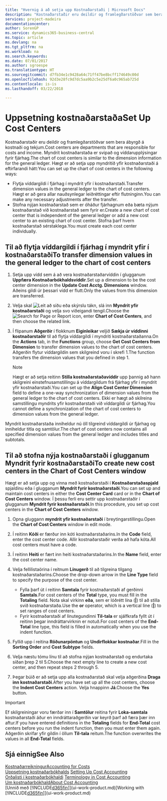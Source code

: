 ```yaml
---
title: "Hvernig á að setja upp Kostnaðarstaði | Microsoft Docs"
description: "Kostnaðarstaðir eru deildir og framlegðarstöðvar sem bera ábyrgð á kostnaði og tekjum. Myndrit kostnaðarstaða er svipað og víddarupplýsingar fyrir fjárhag."
services: project-madeira
documentationcenter: 
author: SorenGP
ms.service: dynamics365-business-central
ms.topic: article
ms.devlang: na
ms.tgt_pltfrm: na
ms.workload: na
ms.search.keywords: 
ms.date: 07/01/2017
ms.author: sgroespe
ms.translationtype: HT
ms.sourcegitcommit: d7fb34e1c9428a64c71ff47be8bcff174649c00d
ms.openlocfilehash: 92d3e28fc9d7dc5aa9b2c5e25df6a0c965ab725d
ms.contentlocale: is-is
ms.lasthandoff: 03/22/2018

---
```

# <a name="set-up-cost-centers"></a><span data-ttu-id="a277b-104">Uppsetning kostnaðarstaða</span><span class="sxs-lookup"><span data-stu-id="a277b-104">Set Up Cost Centers</span></span>
<span data-ttu-id="a277b-105">Kostnaðarstaðir eru deildir og framlegðarstöðvar sem bera ábyrgð á kostnaði og tekjum.</span><span class="sxs-lookup"><span data-stu-id="a277b-105">Cost centers are departments that are responsible for costs and income.</span></span> <span data-ttu-id="a277b-106">Myndrit kostnaðarstaða er svipað og víddarupplýsingar fyrir fjárhag.</span><span class="sxs-lookup"><span data-stu-id="a277b-106">The chart of cost centers is similar to the dimension information for the general ledger.</span></span> <span data-ttu-id="a277b-107">Hægt er að setja upp myndritið yfir kostnaðarstaði á eftirfarandi hátt:</span><span class="sxs-lookup"><span data-stu-id="a277b-107">You can set up the chart of cost centers in the following ways:</span></span>  

-   <span data-ttu-id="a277b-108">Flytja víddargildi í fjárhag í myndrit yfir í kostnaðarstaði.</span><span class="sxs-lookup"><span data-stu-id="a277b-108">Transfer dimension values in the general ledger to the chart of cost centers.</span></span> <span data-ttu-id="a277b-109">Hægt er að gera allar nauðsynlegar leiðréttingar eftir flutninginn.</span><span class="sxs-lookup"><span data-stu-id="a277b-109">You can make any necessary adjustments after the transfer.</span></span>  
-   <span data-ttu-id="a277b-110">Stofna nýjan kostnaðarstað sem er óháður fjárhagnum eða bæta nýjum kostnaðarstað við kostnaðarstað sem fyrir er.</span><span class="sxs-lookup"><span data-stu-id="a277b-110">Create a new chart of cost center that is independent of the general ledger or add a new cost center to an existing chart of cost center.</span></span> <span data-ttu-id="a277b-111">Stofna þarf hvern kostnaðarstað sérstaklega.</span><span class="sxs-lookup"><span data-stu-id="a277b-111">You must create each cost center individually.</span></span>  

## <a name="to-transfer-dimension-values-in-the-general-ledger-to-the-chart-of-cost-centers"></a><span data-ttu-id="a277b-112">Til að flytja víddargildi í fjárhag í myndrit yfir í kostnaðarstaði</span><span class="sxs-lookup"><span data-stu-id="a277b-112">To transfer dimension values in the general ledger to the chart of cost centers</span></span>  
1.  <span data-ttu-id="a277b-113">Setja upp vídd sem á að vera kostnaðarstaðarvíddin í glugganum **Uppfæra Kostnaðarbókhaldsvíddir**.</span><span class="sxs-lookup"><span data-stu-id="a277b-113">Set up a dimension to be the cost center dimension in the **Update Cost Acctg. Dimensions** window.</span></span> <span data-ttu-id="a277b-114">Aðeins gildi úr þessari vídd er flutt.</span><span class="sxs-lookup"><span data-stu-id="a277b-114">Only the values from this dimension are transferred.</span></span>  
2.  <span data-ttu-id="a277b-115">Velja skal ![Leit að síðu eða skýrslu](media/ui-search/search_small.png "Leit að síðu eða skýrslu táknið") tákn, slá inn **Myndrit yfir kostnaðarstaði** og velja svo viðeigandi tengil.</span><span class="sxs-lookup"><span data-stu-id="a277b-115">Choose the ![Search for Page or Report](media/ui-search/search_small.png "Search for Page or Report icon") icon, enter **Chart of Cost Centers**, and then choose the related link.</span></span>  
3.  <span data-ttu-id="a277b-116">Í flipanum **Aðgerðir** í flokknum **Eiginleikar** veljið **Sækja úr víddinni kostnaðarstaðir** til að flytja víddargildi í myndriti kostnaðarstaðanna.</span><span class="sxs-lookup"><span data-stu-id="a277b-116">On the **Actions** tab, in the **Functions** group, choose **Get Cost Centers from Dimension** to transfer dimension values to the chart of cost centers.</span></span> <span data-ttu-id="a277b-117">Aðgerðin flytur víddargildin sem skilgreind voru í skrefi 1.</span><span class="sxs-lookup"><span data-stu-id="a277b-117">The function transfers the dimension values that you defined in step 1.</span></span>  

    > [!NOTE]  
    >  <span data-ttu-id="a277b-118">Hægt er að setja reitinn **Stilla kostnaðarstaðavíddir** upp þannig að hann skilgreini einstefnusamstillingu á víddargildum frá fjárhag yfir í myndrit yfir kostnaðarstaði.</span><span class="sxs-lookup"><span data-stu-id="a277b-118">You can set up the **Align Cost Center Dimension**  field to define a one-way synchronization of dimension values from the general ledger to the chart of cost centers.</span></span> <span data-ttu-id="a277b-119">Ekki er hægt að skilreina samstillingu myndrits yfir kostnaðarstaði við víddargildi úr fjárhag.</span><span class="sxs-lookup"><span data-stu-id="a277b-119">You cannot define a synchronization of the chart of cost centers to dimension values from the general ledger.</span></span>  

<span data-ttu-id="a277b-120">Myndrit kostnaðarstaða inniheldur nú öll tilgreind víddargildi úr fjárhag og inniheldur titla og samtölur.</span><span class="sxs-lookup"><span data-stu-id="a277b-120">The chart of cost centers now contains all specified dimension values from the general ledger and includes titles and subtotals.</span></span>  

## <a name="to-create-new-cost-centers-in-the-chart-of-cost-centers-window"></a><span data-ttu-id="a277b-121">Til að stofna nýja kostnaðarstaði í glugganum Myndrit fyrir kostnaðarstaði</span><span class="sxs-lookup"><span data-stu-id="a277b-121">To create new cost centers in the Chart of Cost Centers window</span></span>  
<span data-ttu-id="a277b-122">Hægt er að setja upp og vinna með kostnaðarstaði í **Kostnaðarstaðaspjald** spjaldinu eða í glugganum **Myndrit fyrir kostnaðarstaði**.</span><span class="sxs-lookup"><span data-stu-id="a277b-122">You can set up and maintain cost centers in either the **Cost Center Card** card or in the **Chart of Cost Centers** window.</span></span> <span data-ttu-id="a277b-123">Í þessu ferli eru settir upp kostnaðarstaðir í glugganum **Myndrit fyrir kostnaðarstaði**.</span><span class="sxs-lookup"><span data-stu-id="a277b-123">In this procedure, you set up cost centers in the **Chart of Cost Centers** window.</span></span>  

1. <span data-ttu-id="a277b-124">Opna gluggann **myndrit yfir kostnaðarstaði** í breytingarstillingu.</span><span class="sxs-lookup"><span data-stu-id="a277b-124">Open the **Chart of Cost Centers** window in edit mode.</span></span>  
2. <span data-ttu-id="a277b-125">Í reitinn **Kóði** er færður inn kóti kostnaðarstaðarins.</span><span class="sxs-lookup"><span data-stu-id="a277b-125">In the **Code** field, enter the cost center code.</span></span> <span data-ttu-id="a277b-126">Allir kostnaðarstaðir verða að hafa kóta.</span><span class="sxs-lookup"><span data-stu-id="a277b-126">All cost centers must have a code.</span></span>  
3. <span data-ttu-id="a277b-127">Í reitinn **Heiti** er fært inn heiti kostnaðarstaðarins.</span><span class="sxs-lookup"><span data-stu-id="a277b-127">In the **Name** field, enter the cost center name.</span></span>  
4. <span data-ttu-id="a277b-128">Velja fellilistaörina í reitnum **Línugerð** til að tilgreina tilgang kostnaðarstaðarins.</span><span class="sxs-lookup"><span data-stu-id="a277b-128">Choose the drop-down arrow in the **Line Type** field to specify the purpose of the cost center.</span></span>  

    - <span data-ttu-id="a277b-129">Fylla þarf út í reitinn **Samtala** fyrir kostnaðarstaði af gerðinni **Samtals**.</span><span class="sxs-lookup"><span data-stu-id="a277b-129">For cost centers of the **Total** type, you must fill in the **Totaling** field.</span></span> <span data-ttu-id="a277b-130">Nota skal virkinn **eða**, sem er lóðrétt lína (**&#124;**) til að stilla svið kostnaðarstaða.</span><span class="sxs-lookup"><span data-stu-id="a277b-130">Use the **or** operator, which is a vertical line (**&#124;**) to set ranges of cost centers.</span></span>  
    - <span data-ttu-id="a277b-131">Fyrir kostnaðarstaði af línutegundinni **Til-tala** er sjálfkrafa fyllt út í reitinn þegar inndráttarvirknin er notuð.</span><span class="sxs-lookup"><span data-stu-id="a277b-131">For cost centers of the **End-Total** line type, this field is filled in automatically when you use the indent function.</span></span>  
5.  <span data-ttu-id="a277b-132">Fyllið upp í reitina **Röðunarpöntun** og **Undirflokkar kostnaðar**.</span><span class="sxs-lookup"><span data-stu-id="a277b-132">Fill in the **Sorting Order** and **Cost Subtype** fields.</span></span>  
6.  <span data-ttu-id="a277b-133">Velja næstu tómu línu til að stofna nýjan kostnaðarstað og endurtaka síðan þrep 2 til 5.</span><span class="sxs-lookup"><span data-stu-id="a277b-133">Choose the next empty line to create a new cost center, and then repeat steps 2 through 5.</span></span>  
7.  <span data-ttu-id="a277b-134">Þegar búið er að setja upp alla kostnaðarstað skal velja aðgerðina **Draga inn kostnaðarstaði**.</span><span class="sxs-lookup"><span data-stu-id="a277b-134">After you have set up all the cost centers, choose the **Indent Cost Centers** action.</span></span> <span data-ttu-id="a277b-135">Velja hnappinn **Já**.</span><span class="sxs-lookup"><span data-stu-id="a277b-135">Choose the **Yes** button.</span></span>  

> [!IMPORTANT]  
>  <span data-ttu-id="a277b-136">Ef skilgreiningar voru færðar inn í **Samtölur** reitina fyrir **Loka-samtala** kostnaðarstaði áður en inndráttaraðgerðin var keyrð þarf að færa þær inn aftur.</span><span class="sxs-lookup"><span data-stu-id="a277b-136">If you have entered definitions in the **Totaling** fields for **End-Total** cost centers before you run the indent function, then you must enter them again.</span></span> <span data-ttu-id="a277b-137">Aðgerðin skrifar yfir gildin í öllum **Til-tala** reitum.</span><span class="sxs-lookup"><span data-stu-id="a277b-137">The function overwrites the values in all **End-Total** fields.</span></span>  

## <a name="see-also"></a><span data-ttu-id="a277b-138">Sjá einnig</span><span class="sxs-lookup"><span data-stu-id="a277b-138">See Also</span></span>  
[<span data-ttu-id="a277b-139">Kostnaðarreikningur</span><span class="sxs-lookup"><span data-stu-id="a277b-139">Accounting for Costs</span></span>](finance-manage-cost-accounting.md)  
<span data-ttu-id="a277b-140">[Uppsetning kostnaðarbókhalds](finance-set-up-cost-accounting.md) </span><span class="sxs-lookup"><span data-stu-id="a277b-140">[Setting Up Cost Accounting](finance-set-up-cost-accounting.md) </span></span>  
<span data-ttu-id="a277b-141">[Orðalisti í kostnaðarbókhaldi](finance-terminology-in-cost-accounting.md) </span><span class="sxs-lookup"><span data-stu-id="a277b-141">[Terminology in Cost Accounting](finance-terminology-in-cost-accounting.md) </span></span>  
[<span data-ttu-id="a277b-142">Um kostnaðarbókhald</span><span class="sxs-lookup"><span data-stu-id="a277b-142">About Cost Accounting</span></span>](finance-about-cost-accounting.md)  
<span data-ttu-id="a277b-143">[Unnið með [!INCLUDE[d365fin](includes/d365fin_md.md)]](ui-work-product.md)</span><span class="sxs-lookup"><span data-stu-id="a277b-143">[Working with [!INCLUDE[d365fin](includes/d365fin_md.md)]](ui-work-product.md)</span></span>

